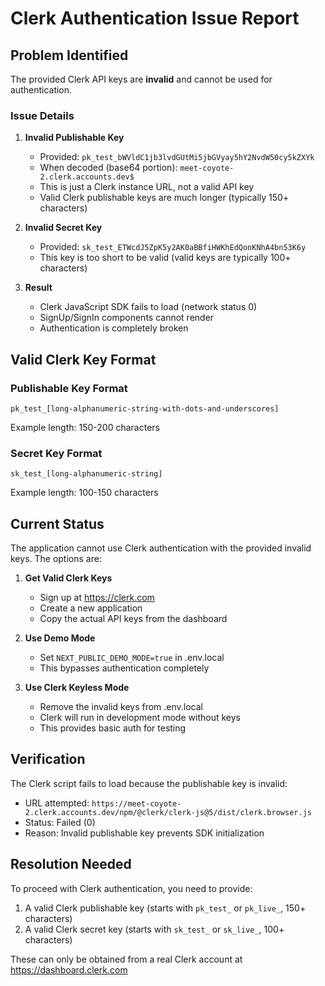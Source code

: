 # Clerk Authentication Issue Report

## Problem Identified
The provided Clerk API keys are **invalid** and cannot be used for authentication.

### Issue Details

1. **Invalid Publishable Key**
   - Provided: `pk_test_bWVldC1jb3lvdGUtMi5jbGVyay5hY2NvdW50cy5kZXYk`
   - When decoded (base64 portion): `meet-coyote-2.clerk.accounts.dev$`
   - This is just a Clerk instance URL, not a valid API key
   - Valid Clerk publishable keys are much longer (typically 150+ characters)

2. **Invalid Secret Key**
   - Provided: `sk_test_ETWcdJ5ZpK5y2AK0aBBfiHWKhEdQonKNhA4bn53K6y`
   - This key is too short to be valid (valid keys are typically 100+ characters)

3. **Result**
   - Clerk JavaScript SDK fails to load (network status 0)
   - SignUp/SignIn components cannot render
   - Authentication is completely broken

## Valid Clerk Key Format

### Publishable Key Format
```
pk_test_[long-alphanumeric-string-with-dots-and-underscores]
```
Example length: 150-200 characters

### Secret Key Format
```
sk_test_[long-alphanumeric-string]
```
Example length: 100-150 characters

## Current Status

The application cannot use Clerk authentication with the provided invalid keys. The options are:

1. **Get Valid Clerk Keys**
   - Sign up at https://clerk.com
   - Create a new application
   - Copy the actual API keys from the dashboard
   
2. **Use Demo Mode**
   - Set `NEXT_PUBLIC_DEMO_MODE=true` in .env.local
   - This bypasses authentication completely

3. **Use Clerk Keyless Mode**
   - Remove the invalid keys from .env.local
   - Clerk will run in development mode without keys
   - This provides basic auth for testing

## Verification

The Clerk script fails to load because the publishable key is invalid:
- URL attempted: `https://meet-coyote-2.clerk.accounts.dev/npm/@clerk/clerk-js@5/dist/clerk.browser.js`
- Status: Failed (0)
- Reason: Invalid publishable key prevents SDK initialization

## Resolution Needed

To proceed with Clerk authentication, you need to provide:
1. A valid Clerk publishable key (starts with `pk_test_` or `pk_live_`, 150+ characters)
2. A valid Clerk secret key (starts with `sk_test_` or `sk_live_`, 100+ characters)

These can only be obtained from a real Clerk account at https://dashboard.clerk.com